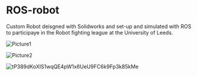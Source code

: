 # ROS-robot
Custom Robot deisgned with Solidworks and set-up and simulated with ROS to participaye in the Robot fighting league at the University of Leeds.

![Picture1](https://user-images.githubusercontent.com/66371106/233323498-effb1e42-e392-4843-9c8a-39e7c93d0ef1.png)

![Picture2](https://user-images.githubusercontent.com/66371106/233323509-6eb5e23e-3fa8-4989-9dec-0c195292241b.png)

![tP389dKoXIS1wqQE4pW1x6UeU9FC6k9Fp3k85kMe](https://user-images.githubusercontent.com/66371106/233323749-e31494ff-93a4-42fb-8f58-470f6722e8fe.jpg)
